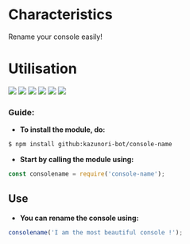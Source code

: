 # Characteristics

 Rename your console easily!
 
# Utilisation

![](https://img.shields.io/github/issues/kazunori-bot/console-name.svg) ![](https://img.shields.io/github/status/contexts/pulls/kazunori-bot/console-name/1110.svg) ![](https://img.shields.io/github/repo-size/kazunori-bot/console-name.svg) ![](https://img.shields.io/github/downloads/kazunori-bot/console-name/total.svg) ![](https://img.shields.io/github/license/kazunori-bot/console-name.svg) ![](https://img.shields.io/github/package-json/v/kazunori-bot/console-name.svg)

### **Guide:**

- **To install the module, do:**
```markdown
$ npm install github:kazunori-bot/console-name
```

- **Start by calling the module using:**
```javascript
const consolename = require('console-name');
```

## Use

- **You can rename the console using:**
```javascript
consolename('I am the most beautiful console !');
```

